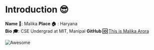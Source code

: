 # Introduction :sunglasses:
**Name :name_badge:**:  Malika
**Place :house:** :  Haryana  
**Bio :mortar_board:**: CSE Undergrad at MIT, Manipal 
**GitHub :id:**:[This is Malika Arora](https://github.com/MalikaArora)

![Awesome](https://awesome.re/badge.svg)
